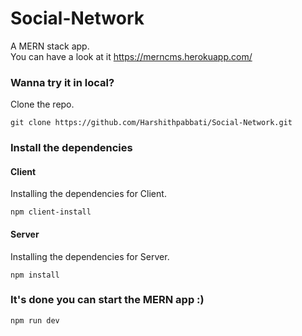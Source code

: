 # Social-Network
A MERN stack app.<br />
You can have a look at it https://merncms.herokuapp.com/

### Wanna try it in local?
Clone the repo.

```
git clone https://github.com/Harshithpabbati/Social-Network.git
```

### Install the dependencies

#### Client

Installing the dependencies for Client.

```
npm client-install
```

#### Server

Installing the dependencies for Server.

```
npm install
```

### It's done you can start the MERN app :)

```
npm run dev
```
